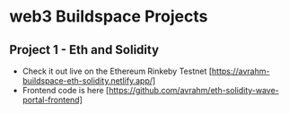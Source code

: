 # web3 Buildspace Projects

## Project 1 - Eth and Solidity 
- Check it out live on the Ethereum Rinkeby Testnet [https://avrahm-buildspace-eth-solidity.netlify.app/]
- Frontend code is here [https://github.com/avrahm/eth-solidity-wave-portal-frontend]
